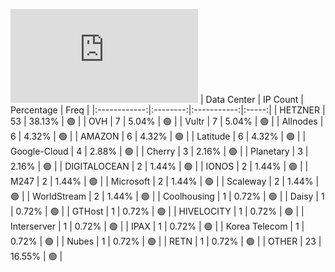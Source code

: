 ![Diagramm](https://github.com/111STAVR111/props/blob/main/Celestia/Mainnet/Decentralization/1/README.md)
| Data Center | IP Count | Percentage | Freq |
|:------------:|:--------:|:-----------:|:-----:|
| HETZNER | 53 | 38.13% | 🟢 |
| OVH | 7 | 5.04% | 🟢 |
| Vultr | 7 | 5.04% | 🟢 |
| Allnodes | 6 | 4.32% | 🟢 |
| AMAZON | 6 | 4.32% | 🟢 |
| Latitude | 6 | 4.32% | 🟢 |
| Google-Cloud | 4 | 2.88% | 🟢 |
| Cherry | 3 | 2.16% | 🟢 |
| Planetary | 3 | 2.16% | 🟢 |
| DIGITALOCEAN | 2 | 1.44% | 🟢 |
| IONOS | 2 | 1.44% | 🟢 |
| M247 | 2 | 1.44% | 🟢 |
| Microsoft | 2 | 1.44% | 🟢 |
| Scaleway | 2 | 1.44% | 🟢 |
| WorldStream | 2 | 1.44% | 🟢 |
| Coolhousing | 1 | 0.72% | 🟢 |
| Daisy | 1 | 0.72% | 🟢 |
| GTHost | 1 | 0.72% | 🟢 |
| HIVELOCITY | 1 | 0.72% | 🟢 |
| Interserver | 1 | 0.72% | 🟢 |
| IPAX | 1 | 0.72% | 🟢 |
| Korea Telecom | 1 | 0.72% | 🟢 |
| Nubes | 1 | 0.72% | 🟢 |
| RETN | 1 | 0.72% | 🟢 |
| OTHER | 23 | 16.55% | 🟢 |